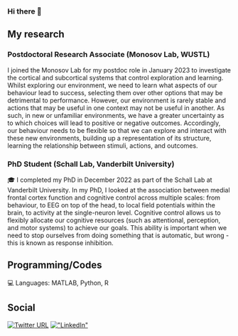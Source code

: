 ### Hi there 👋

## My research
### Postdoctoral Research Associate (Monosov Lab, WUSTL)
I joined the Monosov Lab for my postdoc role in January 2023 to investigate the cortical and subcortical systems that control exploration and learning. Whilst exploring our environment, we need to learn what aspects of our behaviour lead to success, selecting them over other options that may be detrimental to performance. However, our environment is rarely stable and actions that may be useful in one context may not be useful in another. As such, in new or unfamiliar environments, we have a greater uncertainty as to which choices will lead to positive or negative outcomes. Accordingly, our behaviour needs to be flexible so that we can explore and interact with these new environments, building up a representation of its structure, learning the relationship between stimuli, actions, and outcomes.

### PhD Student (Schall Lab, Vanderbilt University)
🎓 I completed my PhD in December 2022 as part of the Schall Lab at Vanderbilt University. In my PhD, I looked at the association between medial frontal cortex function and cognitive control across multiple scales: from behaviour, to EEG on top of the head, to local field potentials within the brain, to activity at the single-neuron level. Cognitive control allows us to flexibly allocate our cognitive resources (such as attentional, perception, and motor systems) to achieve our goals. This ability is important when we need to stop ourselves from doing something that is automatic, but wrong - this is known as response inhibition. 

## Programming/Codes
💻 Languages: MATLAB, Python, R

## Social
[![Twitter URL](https://img.shields.io/twitter/url/https/twitter.com/stevenerrington.svg?style=social&label=Follow%20%40stevenerrington)](https://twitter.com/stevenerrington)
[!["LinkedIn"](https://img.shields.io/badge/LinkedIn-blue?style=flat&logo=linkedin&labelColor=blue)](https://www.linkedin.com/in/stevenerrington/)
